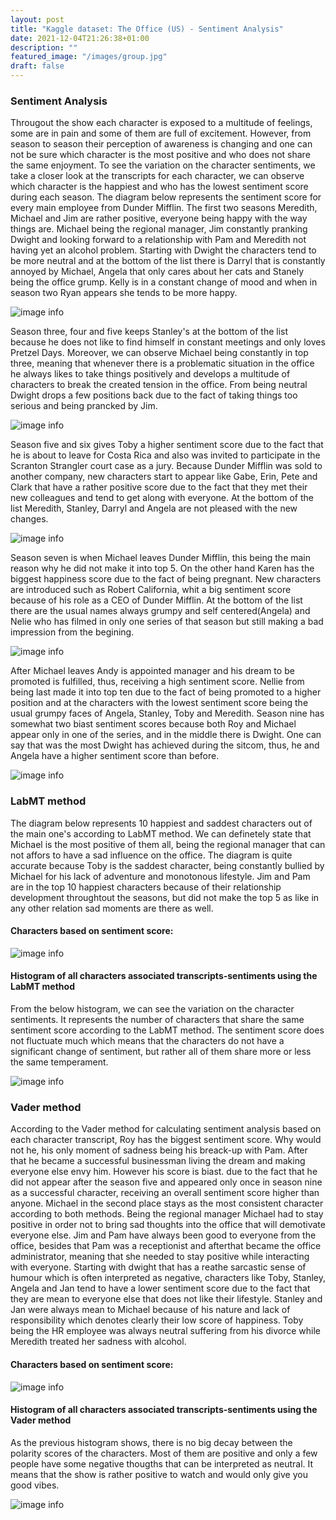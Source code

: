 ```yaml
---
layout: post
title: "Kaggle dataset: The Office (US) - Sentiment Analysis"
date: 2021-12-04T21:26:38+01:00
description: ""
featured_image: "/images/group.jpg"
draft: false
---
```

### **Sentiment Analysis**
Througout the show each character is exposed to a multitude of feelings, some are in pain and some of them are full of excitement. 
However, from season to season their perception of awareness is changing and one can not be sure which character is the most positive
and who does not share the same enjoyment. To see the variation on the character sentiments, we take a closer look at the transcripts
for each character, we can observe which character is the happiest and who has the lowest sentiment score during each season. 
The diagram below represents the sentiment score for every main employee from Dunder Mifflin. The first two seasons Meredith, Michael and Jim 
are rather positive, everyone being happy with the way things are. Michael being the regional manager, Jim constantly pranking Dwight and looking 
forward to a relationship with Pam and Meredith not having yet an alcohol problem. Starting with Dwight the characters tend to be more neutral and 
at the bottom of the list there is Darryl that is constantly annoyed by Michael, Angela that only cares about her cats and Stanely being the office grump.
Kelly is in a constant change of mood and when in season two Ryan appears she tends to be more happy.

![image info](/images/firsttwo.png)

Season three, four and five keeps Stanley's at the bottom of the list because he does not like to find himself in constant meetings and only loves Pretzel Days.
Moreover, we can observe Michael being constantly in top three, meaning that whenever there is a problematic situation in the office he always likes to 
take things positively and develops a multitude of characters to break the created tension in the office. From being neutral Dwight drops a few positions back
due to the fact of taking things too serious and being prancked by Jim.

![image info](/images/345.png)

Season five and six gives Toby a higher sentiment score due to the fact that he is about to leave for Costa Rica and also was invited to participate in the
Scranton Strangler court case as a jury. Because Dunder Mifflin was sold to another company, new characters start to appear like Gabe, Erin, Pete and Clark
that have a rather positive score due to the fact that they met their new colleagues and tend to get along with everyone. At the bottom of the list Meredith,
Stanley, Darryl and Angela are not pleased with the new changes. 

![image info](/images/56.PNG)

Season seven is when Michael leaves Dunder Mifflin, this being the main reason why he did not make it into top 5. On the other hand Karen has the biggest
happiness score due to the fact of being pregnant. New characters are introduced such as Robert California, whit a big sentiment score because of his role as
a CEO of Dunder Mifflin. At the bottom of the list there are the usual names always grumpy and self centered(Angela) and Nelie who has filmed in only one series
of that season but still making a bad impression from the begining. 

![image info](/images/7.PNG)

After Michael leaves Andy is appointed manager and his dream to be promoted is fulfilled, thus, receiving a high sentiment score. Nellie from being last made it into top 
ten due to the fact of being promoted to a higher position and at the characters with the lowest sentiment score being the usual grumpy faces of Angela, 
Stanley, Toby and Meredith. 
Season nine has somewhat two biast sentiment scores because both Roy and Michael appear only in one of the series, and in the middle there is Dwight. One can
say that was the most Dwight has achieved during the sitcom, thus, he and Angela have a higher sentiment score than before.

![image info](/images/89.PNG)


### **LabMT method**
 
The diagram below represents 10 happiest and saddest characters out of the main one's according to LabMT method. We can definetely state that Michael is the most positive
of them all, being the regional manager that can not affors to have a sad influence on the office. The diagram is quite accurate because Toby is the
saddest character, being constantly bullied by Michael for his lack of adventure and monotonous lifestyle. Jim and Pam are in the top 10 happiest characters
because of their relationship development throughtout the seasons, but did not make the top 5 as like in any other relation sad moments are there as well.


#### **Characters based on sentiment score:**

![image info](/images/sentiment_score.png)


#### **Histogram of all characters associated transcripts-sentiments using the LabMT method**

From the below histogram, we can see the variation on the character sentiments. It represents the number of characters that share the same sentiment score according to the LabMT method. The sentiment score does not fluctuate much which means that the characters do not have a significant change of sentiment, but rather all of them share more or less the same temperament.



![image info](/images/histogramLABMT.png)



### **Vader method**

According to the Vader method for calculating sentiment analysis based on each character transcript, Roy has the biggest sentiment score. Why would not he,
his only moment of sadness being his breack-up with Pam. After that he became a successful businessman living the dream and making everyone else envy him.
However his score is biast. due to the fact that he did not appear after the season five and appeared only once in season nine as a successful character, 
receiving an overall sentiment score higher than anyone.
Michael in the second place stays as the most consistent character according to both methods. Being the regional manager Michael had to stay positive 
in order not to bring sad thoughts into the office that will demotivate everyone else. Jim and Pam have always been good to everyone from the office, besides that
Pam was a receptionist and afterthat became the office administrator, meaning that she needed to stay positive while interacting with everyone.
Starting with dwight that has a reathe sarcastic sense of humour which is often interpreted as negative, characters like Toby, Stanley, Angela
and Jan tend to have a lower sentiment score due to the fact that they are mean to everyone else that does not like their lifestyle. Stanley and Jan were always mean to 
Michael because of his nature and lack of responsibility which denotes clearly their low score of happiness. Toby being the HR employee was always neutral
suffering from his divorce while Meredith treated her sadness with alcohol. 


#### **Characters based on sentiment score:**

![image info](/images/sentiment_score1.png)


#### **Histogram of all characters associated transcripts-sentiments using the Vader method**

As the previous histogram shows, there is no big decay between the polarity scores of the characters. Most of them are positive and only a few people have some negative thougths that can be interpreted as neutral. It means that the show is rather positive to watch and would only give you good vibes. 


![image info](/images/polarity.png)
